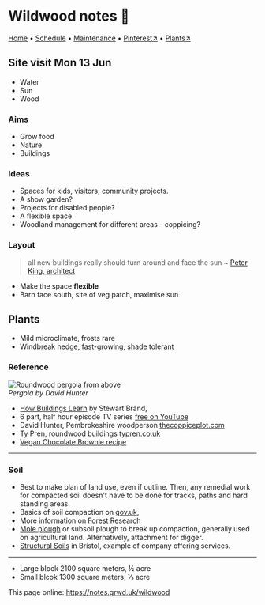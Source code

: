 # Wildwood notes 📝

[Home](https://notes.grwd.uk/wildwood/) • [Schedule](https://notes.grwd.uk/wildwood/schedule) • [Maintenance](https://notes.grwd.uk/wildwood/management) • [Pinterest↗](https://pinterest.co.uk/NatureWorksGarden/wildwood) • [Plants↗](https://bit.ly/wildwood-plants)

## Site visit Mon 13 Jun

* Water
* Sun 
* Wood 

### Aims

* Grow food
* Nature
* Buildings

### Ideas

* Spaces for kids, visitors, community projects. 
* A show garden? 
* Projects for disabled people? 
* A flexible space.
* Woodland management for different areas - coppicing?

### Layout

> all new buildings really should turn around and face the sun
~ [Peter King, architect](https://www.solarityarchitecture.co.uk/people/peter-king)

* Make the space **flexible**
* Barn face south, site of veg patch, maximise sun

## Plants

* Mild microclimate, frosts rare
* Windbreak hedge, fast-growing, shade tolerant

### Reference

 ![Roundwood pergola from above](https://res.cloudinary.com/growdigital/image/upload/w_320/v1653481593/clifftop/pergola-220520.jpg)  
 _Pergola by David Hunter_

* [How Buildings Learn](https://en.wikipedia.org/wiki/How_Buildings_Learn) by Stewart Brand, 
* 6 part, half hour episode TV series [free on YouTube](https://www.youtube.com/playlist?list=PL3tnDlJcXMk9BFY0fnsuJtVzz_YS0SN32)
* David Hunter, Pembrokeshire woodperson [thecoppiceplot.com](https://thecoppiceplot.com)
* Ty Pren, roundwood buildings [typren.co.uk](https://typren.co.uk/)
* [Vegan Chocolate Brownie recipe](https://simp.ly/publish/L624C8)

---

### Soil

* Best to make plan of land use, even if outline. Then, any remedial work for compacted soil doesn't have to be done for tracks, paths and hard standing areas.
* Basics of soil compaction on [gov.uk](https://www.gov.uk/guidance/remove-soil-compaction), 
* More information on [Forest Research](https://www.forestresearch.gov.uk/tools-and-resources/fthr/urban-regeneration-and-greenspace-partnership/greenspace-in-practice/practical-considerations-and-challenges-to-greenspace/soil-compaction-practical-considerations/)
* [Mole plough](https://en.wikipedia.org/wiki/Subsoiler) or subsoil plough to break up compaction, generally used on agricultural land. Alternatively, attachment for digger.
* [Structural Soils](https://www.soils.co.uk/) in Bristol, example of company offering services.

---

* Large block 2100 square meters, ½ acre
* Small blcok 1300 square meters, ⅓ acre

This page online: <https://notes.grwd.uk/wildwood>
